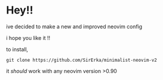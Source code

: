 # Hey!!
ive decided to make a new and improved neovim config

i hope you like it !!

to install,
```
git clone https://github.com/SirErka/minimalist-neovim-v2
```

it *should* work with any neovim version >0.90
